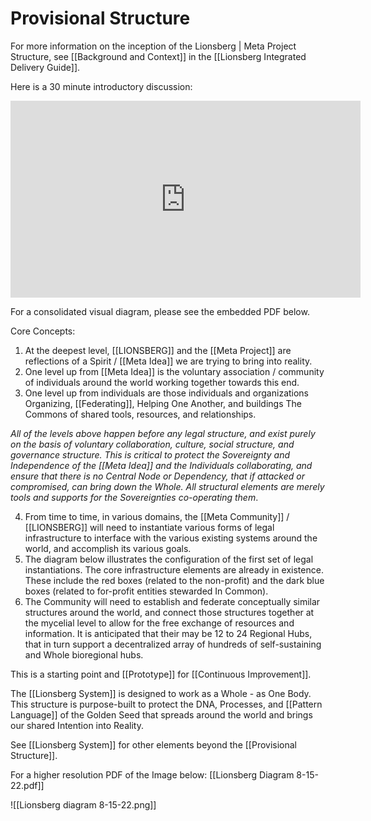 # Provisional Structure 

For more information on the inception of the Lionsberg | Meta Project Structure, see [[Background and Context]] in the [[Lionsberg Integrated Delivery Guide]]. 

Here is a 30 minute introductory discussion:

<div style="text-align:center"><iframe width="560" height="315" src="https://www.youtube.com/embed/F5MAh4T15_s" title="YouTube video player" frameborder="0" allow="accelerometer; autoplay; clipboard-write; encrypted-media; gyroscope; picture-in-picture" allowfullscreen></iframe></div>

For a consolidated visual diagram, please see the embedded PDF below. 

Core Concepts: 
1. At the deepest level, [[LIONSBERG]] and the [[Meta Project]] are reflections of a Spirit /  [[Meta Idea]] we are trying to bring into reality.  
2. One level up from [[Meta Idea]] is the voluntary association / community of individuals around the world working together towards this end.  
3. One level up from individuals are those individuals and organizations Organizing, [[Federating]], Helping One Another, and buildings The Commons of shared tools, resources, and relationships.    

_All of the levels above happen before any legal structure, and exist purely on the basis of voluntary collaboration, culture, social structure, and governance structure. This is critical to protect the Sovereignty and Independence of the [[Meta Idea]] and the Individuals collaborating, and ensure that there is no Central Node or Dependency, that if attacked or compromised, can bring down the Whole. All structural elements are merely tools and supports for the Sovereignties co-operating them_. 

4. From time to time, in various domains, the [[Meta Community]] / [[LIONSBERG]] will need to instantiate various forms of legal infrastructure to interface with the various existing systems around the world, and accomplish its various goals.  
5. The diagram below illustrates the configuration of the first set of legal instantiations. The core infrastructure elements are already in existence. These include the red boxes (related to the non-profit) and the dark blue boxes (related to for-profit entities stewarded In Common).  
6. The Community will need to establish and federate conceptually similar structures around the world, and connect those structures together at the mycelial level to allow for the free exchange of resources and information. It is anticipated that their may be 12 to 24 Regional Hubs, that in turn support a decentralized array of hundreds of self-sustaining and Whole bioregional hubs.  

This is a starting point and [[Prototype]] for [[Continuous Improvement]].  

The [[Lionsberg System]] is designed to work as a Whole - as One Body. This structure is purpose-built to protect the DNA, Processes, and [[Pattern Language]] of the Golden Seed that spreads around the world and brings our shared Intention into Reality. 

See [[Lionsberg System]] for other elements beyond the [[Provisional Structure]].  

For a higher resolution PDF of the Image below: [[Lionsberg Diagram 8-15-22.pdf]] 

![[Lionsberg diagram 8-15-22.png]] 